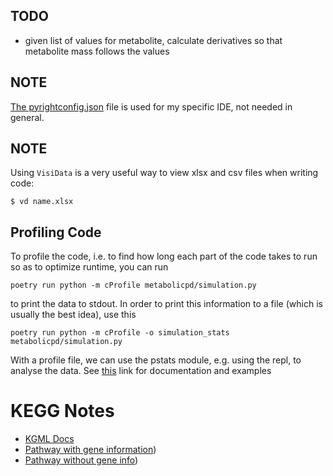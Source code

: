 
## TODO
- given list of values for metabolite, calculate derivatives so that metabolite mass follows the values 

## NOTE
[The pyrightconfig.json](https://stackoverflow.com/questions/74510279/pyright-cant-see-poetry-dependencies
) file is used for my specific IDE, not needed in general.


## NOTE
Using ```VisiData``` is a very useful way to view xlsx and csv files when writing code:
```
$ vd name.xlsx
```

## Profiling Code
To profile the code, i.e. to find how long each part of the code takes to run so as to optimize runtime, you can run 
```
poetry run python -m cProfile metabolicpd/simulation.py
```
to print the data to stdout. In order to print this information to a file (which is usually the best idea), use this
```
poetry run python -m cProfile -o simulation_stats metabolicpd/simulation.py
```
With a profile file, we can use the pstats module, e.g. using the repl, to analyse the data.
See [this](https://docs.python.org/3/library/profile.html) link for documentation and examples

# KEGG Notes
- [KGML Docs](https://www.kegg.jp/kegg/xml/docs/)
- [Pathway with gene information](https://www.genome.jp/kegg-bin/show_pathway?mtu01200))
- [Pathway without gene info](https://www.genome.jp/kegg-bin/show_pathway?rn01200))
